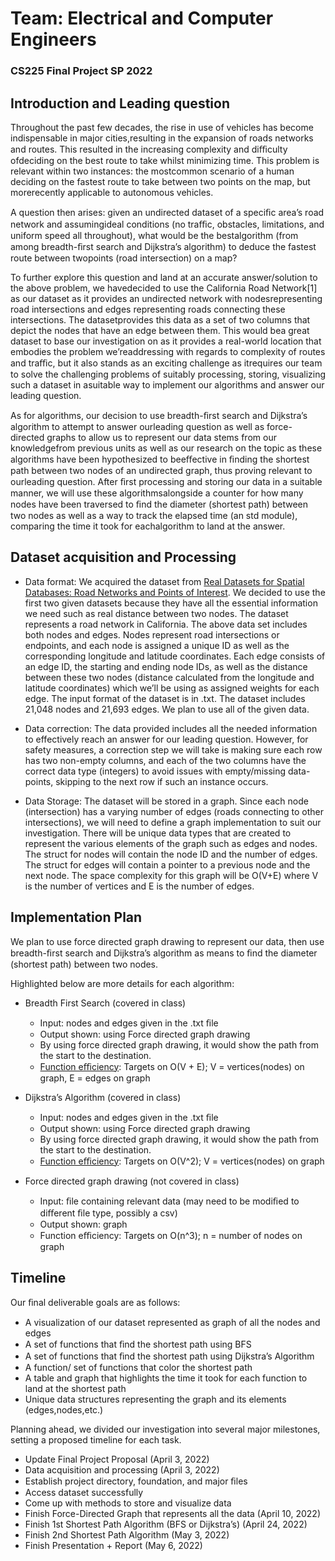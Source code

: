 # Team: Electrical and Computer Engineers

### CS225 Final Project SP 2022

## Introduction and Leading question

Throughout the past few decades, the rise in use of vehicles has become indispensable in major cities,resulting in the expansion of roads networks and routes. This resulted in the increasing complexity and diﬃculty ofdeciding on the best route to take whilst minimizing time. This problem is relevant within two instances: the mostcommon scenario of a human deciding on the fastest route to take between two points on the map, but morerecently applicable to autonomous vehicles.

A question then arises: given an undirected dataset of a speciﬁc area’s road network and assumingideal conditions (no traﬃc, obstacles, limitations, and uniform speed all throughout), what would be the bestalgorithm (from among breadth-ﬁrst search and Dijkstra’s algorithm) to deduce the fastest route between twopoints (road intersection) on a map?

To further explore this question and land at an accurate answer/solution to the above problem, we havedecided to use the California Road Network[1] as our dataset as it provides an undirected network with nodesrepresenting road intersections and edges representing roads connecting these intersections. The datasetprovides this data as a set of two columns that depict the nodes that have an edge between them. This would bea great dataset to base our investigation on as it provides a real-world location that embodies the problem we’readdressing with regards to complexity of routes and traﬃc, but it also stands as an exciting challenge as itrequires our team to solve the challenging problems of suitably processing, storing, visualizing such a dataset in asuitable way to implement our algorithms and answer our leading question.

As for algorithms, our decision to use breadth-ﬁrst search and Dijkstra’s algorithm to attempt to answer ourleading question as well as force-directed graphs to allow us to represent our data stems from our knowledgefrom previous units as well as our research on the topic as these algorithms have been hypothesized to beeﬀective in ﬁnding the shortest path between two nodes of an undirected graph, thus proving relevant to ourleading question. After ﬁrst processing and storing our data in a suitable manner, we will use these algorithmsalongside a counter for how many nodes have been traversed to ﬁnd the diameter (shortest path) between two nodes as well as a way to track the elapsed time (an std module), comparing the time it took for eachalgorithm to land at the answer.

## Dataset acquisition and Processing

- Data format: We acquired the dataset from [Real Datasets for Spatial Databases: Road Networks and Points of Interest](https://www.cs.utah.edu/~lifeifei/SpatialDataset.htm). We decided to use the first two given datasets because they have all the essential information we need such as real distance between two nodes. The dataset represents a road network in California. The above data set includes both nodes and edges. Nodes represent road intersections or endpoints, and each node is assigned a unique ID as well as the corresponding longitude and latitude coordinates. Each edge consists of an edge ID, the starting and ending node IDs, as well as the distance between these two nodes (distance calculated from the longitude and latitude coordinates) which we’ll be using as assigned weights for each edge. The input format of the dataset is in .txt. The dataset includes 21,048 nodes and 21,693 edges. We plan to use all of the given data.

- Data correction: The data provided includes all the needed information to effectively reach an answer for our leading question. However, for safety measures, a correction step we will take is making sure each row has two non-empty columns, and each of the two columns have the correct data type (integers) to avoid issues with empty/missing data-points, skipping to the next row if such an instance occurs.

- Data Storage: The dataset will be stored in a graph. Since each node (intersection) has a varying number of edges (roads connecting to other intersections), we will need to define a graph implementation to suit our investigation. There will be unique data types that are created to represent the various elements of the graph such as edges and nodes. The struct for nodes will contain the node ID and the number of edges. The struct for edges will contain a pointer to a previous node and the next node. The space complexity for this graph will be O(V+E) where V is the number of vertices and E is the number of edges.

## Implementation Plan

We plan to use force directed graph drawing to represent our data, then use breadth-ﬁrst search and Dijkstra’s algorithm as means to ﬁnd the diameter (shortest path) between two nodes.

Highlighted below are more details for each algorithm:
  - Breadth First Search (covered in class)
    - Input: nodes and edges given in the .txt ﬁle
    - Output shown: using Force directed graph drawing
    - By using force directed graph drawing, it would show the path from the start to the destination.
    - [Function eﬃciency](https://en.wikipedia.org/wiki/Force-directed_graph_drawing): Targets on O(V + E); V = vertices(nodes) on graph, E = edges on graph

  - Dijkstra’s Algorithm (covered in class)
    - Input: nodes and edges given in the .txt ﬁle
    - Output shown: using Force directed graph drawing
    - By using force directed graph drawing, it would show the path from the start to the destination.
    - [Function eﬃciency](https://en.wikipedia.org/wiki/Dijkstra%27s_algorithm): Targets on O(V^2); V = vertices(nodes) on graph

  - Force directed graph drawing (not covered in class)
    - Input: ﬁle containing relevant data (may need to be modiﬁed to diﬀerent ﬁle type, possibly a csv)
    - Output shown: graph
    - Function eﬃciency: Targets on O(n^3); n = number of nodes on graph

## Timeline

Our ﬁnal deliverable goals are as follows:
  - A visualization of our dataset represented as graph of all the nodes and edges
  - A set of functions that ﬁnd the shortest path using BFS
  - A set of functions that ﬁnd the shortest path using Dijkstra’s Algorithm
  - A function/ set of functions that color the shortest path
  - A table and graph that highlights the time it took for each function to land at the shortest path
  - Unique data structures representing the graph and its elements (edges,nodes,etc.)

 Planning ahead, we divided our investigation into several major milestones, setting a proposed timeline for each task.
  - Update Final Project Proposal (April 3, 2022)
  - Data acquisition and processing (April 3, 2022)
  - Establish project directory, foundation, and major ﬁles
  - Access dataset successfully
  - Come up with methods to store and visualize data
  - Finish Force-Directed Graph that represents all the data (April 10, 2022)
  - Finish 1st Shortest Path Algorithm (BFS or Dijkstra’s) (April 24, 2022)
  - Finish 2nd Shortest Path Algorithm (May 3, 2022)
  - Finish Presentation + Report (May 6, 2022)
